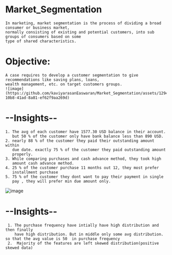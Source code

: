 # Market_Segmentation
    In marketing, market segmentation is the process of dividing a broad consumer or business market, 
    normally consisting of existing and potential customers, into sub groups of consumers based on some 
    type of shared characteristics.

# Objective:
    A case requires to develop a customer segmentation to give recommendations like saving plans, loans,
    wealth management, etc. on target customers groups.
    ![image](https://github.com/kaviyarasanEaswaran/Market_Segmentation/assets/129485308/72484bee-10b8-41ad-8a81-ef62f9aa269d)

# --Insights--
    1. The avg of each customer have 1577.30 USD balance in their account.
       but 50 % of the customer only have bank balance less than 890 USD.
    2. nearly 88 % of the customer they paid their outstanding amount within
       due date. exactly 75 % of the customer they paid outstanding amount
       properly.
    3. While comparing purchases and cash advance method, they took high
       amount cash advance method.
    4. 25 % of the customer purchase 11 months out 12, they most prefer
       installment purchase
    5. 75 % of the customer they dont want to pay their payment in single
       pay , they will prefer min due amount only.
![image](https://github.com/kaviyarasanEaswaran/Market_Segmentation/assets/129485308/89b825ff-fd6d-4de2-85bc-a8b4b3adc8f2)

# --Insights--
     1. The purchase frequency have intially have high distribution and then finally
        have high distribution. But in middle only some avg distribution. so that the avg value is 50  in purchase frequency
     2.  Majority of the features are left skewed distribution(positive skewed data)
